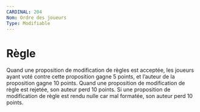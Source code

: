```yaml
---
CARDINAL: 204
Nom: Ordre des joueurs
Type: Modifiable
---
```


# Règle

Quand une proposition de modification de règles est acceptée, les joueurs ayant voté
contre cette proposition gagne 5 points, et l’auteur de la proposition gagne 10 points.
Quand une proposition de modification de règle est rejetée, son auteur perd 10 points. Si
une proposition de modification de règle est rendu nulle car mal formatée, son auteur perd
10 points.
